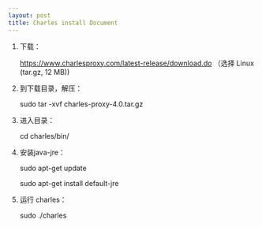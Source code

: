 ```yaml
---
layout: post
title: Charles install Document
---
```


1. 下载：

    https://www.charlesproxy.com/latest-release/download.do
   （选择 Linux (tar.gz, 12 MB))

2. 到下载目录，解压：

   sudo tar -xvf charles-proxy-4.0.tar.gz

3. 进入目录：

   cd charles/bin/

4. 安装java-jre：

   sudo apt-get update

   sudo apt-get install default-jre

5. 运行 charles：

   sudo ./charles


